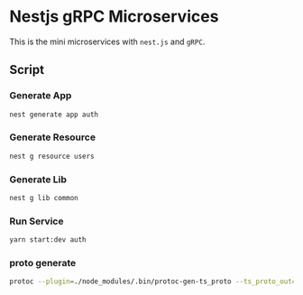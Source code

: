 # Nestjs gRPC Microservices

This is the mini microservices with `nest.js` and `gRPC`.

## Script

### Generate App

```bash
nest generate app auth
```

### Generate Resource

```bash
nest g resource users
```

### Generate Lib

```bash
nest g lib common
```

### Run Service

```bash
yarn start:dev auth
```

### proto generate

```bash
protoc --plugin=./node_modules/.bin/protoc-gen-ts_proto --ts_proto_out=./ --ts_proto_opt=nestJs=true ./proto/auth.proto
```
